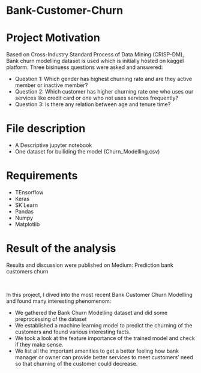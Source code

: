 # Bank-Customer-Churn
<h1> Project Motivation </h1>

<p> 
  Based on Cross-Industry Standard Process of Data Mining (CRISP-DM), Bank churn modelling dataset is used which is initially hosted on kaggel platform. Three bisinuess questions were asked and answered:
  </p>
  
 <ul>
  <li>Question 1: Which gender has highest churning rate and are they active member or inactive member?</li>
  <li>
Question 2: Which customer has higher churning rate one who uses our services like credit card or one who not uses services frequently?</li>
  <li>Question 3: Is there any relation between age and tenure time? </li>
  </ul>
  
  <h1> File description</h1>
  <ul>
  <li>A Descriptive jupyter notebook</li>
  <li> One dataset for builiding the model (Churn_Modelling.csv)</li>
  </ul>
  <h1> Requirements</h1>
  <ul>
  <li>  TEnsorflow</li>
   <li> Keras</li>
   <li> SK Learn</li>
   <li> Pandas</li>
   <li> Numpy</li>
  <li>Matplotlib </li>
  </ul>
  <h1> Result of the analysis </h1>
  <p> Results and discussion were published on Medium: Prediction bank customers churn </p> <br>
  <p> In this project, I dived into the most recent Bank Customer Churn Modelling  and found many interesting phenomenom: </p>
   <ul>
  <li>We gathered the Bank Churn Modelling dataset and did some preprocessing of the dataset</li>
  <li>
We established a machine learning model to predict the churning of the customers and found various interesting facts.</li>
  <li>We took a look at the feature importance of the trained model and check if they make sense.</li>
  <li>We list all the important amenities to get a better feeling how bank manager or owner can  provide better services to meet customers’ need so that churning of the customer could decrease.</li>
  </ul>

